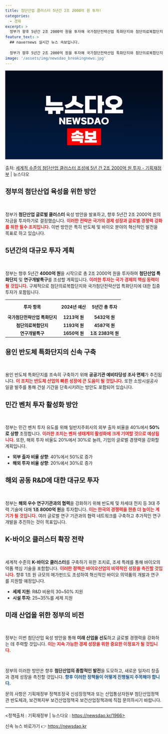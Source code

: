 ```yaml
---
title: 첨단산업 클러스터 5년간 2조 2000억 원 투자!
categories:
  - 경제
excerpt: >
  정부가 향후 5년간 2조 2000억 원을 투자해 국가첨단전략산업 특화단지와 첨단의료복합단지, 연구개발특구 구…
feature_text: >
  ## navernews 실시간 뉴스 속보입니다.

  정부가 향후 5년간 2조 2000억 원을 투자해 국가첨단전략산업 특화단지와 첨단의료복합단지, 연구개발특구 구…
image: '/assets/img/newsdao_breakingnews.jpg'
---
```


![뉴스다오 속보](/assets/img/newsdao_breakingnews.jpg)

<p>출처: <a href="https://newsdao.kr/1966" rel="dofollow">세계적 수준의 첨단산업 클러스터 조성에 5년 간 2조 2000억 원 투자 - 기획재정부</a> | 뉴스다오</p>

<h2 data-ke-size="size26">정부의 첨단산업 육성을 위한 방안</h2>

<p data-ke-size="size16">&nbsp;</p>

정부가 **첨단산업 글로벌 클러스터** 육성 방안을 발표하고, 향후 5년간 2조 2000억 원의 자금을 투자하기로 결정했습니다. <b><span style="color: #ee2323;">이러한 전략은 국가의 경제 성장과 글로벌 경쟁력 강화를 위한 필수 조치입니다.</span></b> 이번 방안은 특히 반도체 및 바이오 분야의 혁신적인 발전을 목표로 하고 있습니다. 

<h2 data-ke-size="size26">5년간의 대규모 투자 계획</h2>

<p data-ke-size="size16">&nbsp;</p>

정부는 향후 5년간 **4000억 원**을 시작으로 총 2조 2000억 원을 투자하여 **첨단산업 특화단지** 및 **연구개발특구**를 조성할 계획입니다. <b><span style="color: #ee2323;">이러한 투자는 국가 경제의 핵심 동력이 될 것입니다.</span></b> 구체적으로 첨단의료복합단지와 국가첨단전략산업 특화단지에 대한 집중 투자가 포함됩니다. 

<table style="width: 100%;">
    <tr>
        <th style="text-align: center; height: 37px;"><b>투자 항목</b></th>
        <th style="text-align: center; height: 37px;"><b>2024년 예산</b></th>
        <th style="text-align: center; height: 37px;"><b>5년간 총 투자</b></th>
    </tr>
    <tr>
        <td style="text-align: center; height: 17px;"><b>국가첨단전략산업 특화단지</b></td>
        <td style="text-align: center; height: 17px;"><b>1213억 원</b></td>
        <td style="text-align: center; height: 17px;"><b>5432억 원</b></td>
    </tr>
    <tr>
        <td style="text-align: center; height: 17px;"><b>첨단의료복합단지</b></td>
        <td style="text-align: center; height: 17px;"><b>1193억 원</b></td>
        <td style="text-align: center; height: 17px;"><b>4587억 원</b></td>
    </tr>
    <tr>
        <td style="text-align: center; height: 17px;"><b>연구개발특구</b></td>
        <td style="text-align: center; height: 17px;"><b>1650억 원</b></td>
        <td style="text-align: center; height: 17px;"><b>1조 2383억 원</b></td>
    </tr>
</table>

<h2 data-ke-size="size26">용인 반도체 특화단지의 신속 구축</h2>

<p data-ke-size="size16">&nbsp;</p>

용인 반도체 특화단지를 조속히 구축하기 위해 **공공기관 예비타당성 조사 면제**가 추진됩니다. <b><span style="color: #ee2323;">이 조치는 반도체 산업의 빠른 성장에 큰 도움이 될 것입니다.</span></b> 또한 소방시설공사 일괄 발주를 통해 건설 기간을 단축시키려는 방안도 포함되어 있습니다.

<h2 data-ke-size="size26">민간 벤처 투자 활성화 방안</h2>

<p data-ke-size="size16">&nbsp;</p>

정부는 민간 벤처 투자 유도를 위해 일반지주회사의 외부 출자 비율을 40%에서 **50%로 상향** 조정합니다. <b><span style="color: #ee2323;">이러한 조치는 벤처 생태계의 활성화에 크게 기여할 것으로 예상됩니다.</span></b> 또한, 해외 투자 비율도 20%에서 30%로 늘려, 기업의 글로벌 경쟁력을 강화할 계획입니다.

<ul>
    <li><b>외부 출자 비율 상향</b>: 40%에서 50%로 증가</li>
    <li><b>해외 투자 비율 상향</b>: 20%에서 30%로 증가</li>
</ul>

<h2 data-ke-size="size26">해외 공동 R&D에 대한 대규모 투자</h2>

<p data-ke-size="size16">&nbsp;</p>

정부는 **해외 우수 연구기관과의 협력**을 강화하기 위해 반도체 및 차세대 전지 등 3대 주력 기술에 대해 **1조 8000억 원**을 투자합니다. <b><span style="color: #ee2323;">이는 한국의 경쟁력을 한층 더 높이는 계기가 될 것입니다.</span></b> 여러 글로벌 연구 기관과의 협력 네트워크를 구축하고 추가적인 연구 개발을 추진하는 것이 목표입니다.

<h2 data-ke-size="size26">K-바이오 클러스터 확장 전략</h2>

<p data-ke-size="size16">&nbsp;</p>

세계적 수준의 **K-바이오 클러스터**를 구축하기 위한 조치로, 조세 특례를 통해 바이오의약품 핵심 기술을 포함합니다. <b><span style="color: #ee2323;">이러한 정책은 바이오산업의 비약적인 성장을 촉진할 것입니다.</span></b> 향후 1조 원 규모의 메가펀드도 조성하여 혁신적인 바이오 의약품의 개발과 연구를 지원할 예정입니다.

<ul>
    <li> <b>세제 지원</b>: R&D 비용의 30~50% 지원</li>
    <li> <b>시설 투자</b>: 25~35%를 세제 지원</li>
</ul>

<h2 data-ke-size="size26">미래 산업을 위한 정부의 비전</h2>

<p data-ke-size="size16">&nbsp;</p>

정부는 이번 첨단산업 육성 방안을 통해 **미래 산업을 선도**하고 글로벌 경쟁력을 강화하는 데 주력할 것입니다. <b><span style="color: #ee2323;">이는 지속 가능한 경제 성장을 위한 중요한 이정표가 될 것입니다.</span></b>

<p data-ke-size="size16">&nbsp;</p>

정부의 이러한 방안은 향후 **첨단산업의 종합적인 발전**을 도모하고, 새로운 일자리 창출과 경제 성장을 촉진할 것입니다. <b><span style="color: #1a5490;">향후 이러한 정책들이 어떻게 진행될지 주목해야 합니다.</span></b> 

문의 사항은 기획재정부 정책조정국 신성장정책과 또는 산업통상자원부 첨단산업정책관 반도체과, 보건복지부 보건산업정책국 보건산업정책과에 직접 문의하시기 바랍니다.

<hr>

<정책출처 : 기획재정부 | 뉴스다오  : https://newsdao.kr/1966> 

신속 뉴스 바로가기 👉 <a href="https://newsdao.kr" rel="dofollow">https://newsdao.kr</a>


